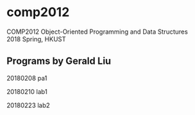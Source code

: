 # comp2012

COMP2012    Object-Oriented Programming and Data Structures  
2018 Spring, HKUST

## Programs by Gerald Liu

20180208    pa1

20180210    lab1

20180223    lab2
